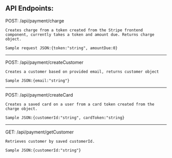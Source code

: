 ## API Endpoints:

POST: /api/payment/charge

    Creates charge from a token created from the Stripe frontend component, currently takes a token and amount due. Returns charge object.

    Sample request JSON:{token:"string", amountDue:0}

---

POST: /api/payment/createCustomer

    Creates a customer based on provided email, returns customer object

    Sample JSON:{email:"string"}

---

POST: /api/payment/createCard

    Creates a saved card on a user from a card token created from the charge object.

    Sample JSON:{customerId:"string", cardToken:"string}

---

GET: /api/payment/getCustomer

    Retrieves customer by saved customerId.

    Sample JSON:{customerId:"string"}
